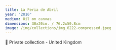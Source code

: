 ```yaml
---
title: La Feria de Abril
year: "2016"
medium: Oil on canvas
dimensions: 30x20in. / 76.2x50.8cm
image: /img/collections/img_0222-compressed.jpeg
---
```

🔴 Private collection - United Kingdom 

